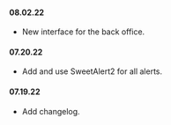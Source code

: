 #### **08.02.22**
- New interface for the back office.

#### **07.20.22**
- Add and use SweetAlert2 for all alerts.

#### **07.19.22**
- Add changelog.